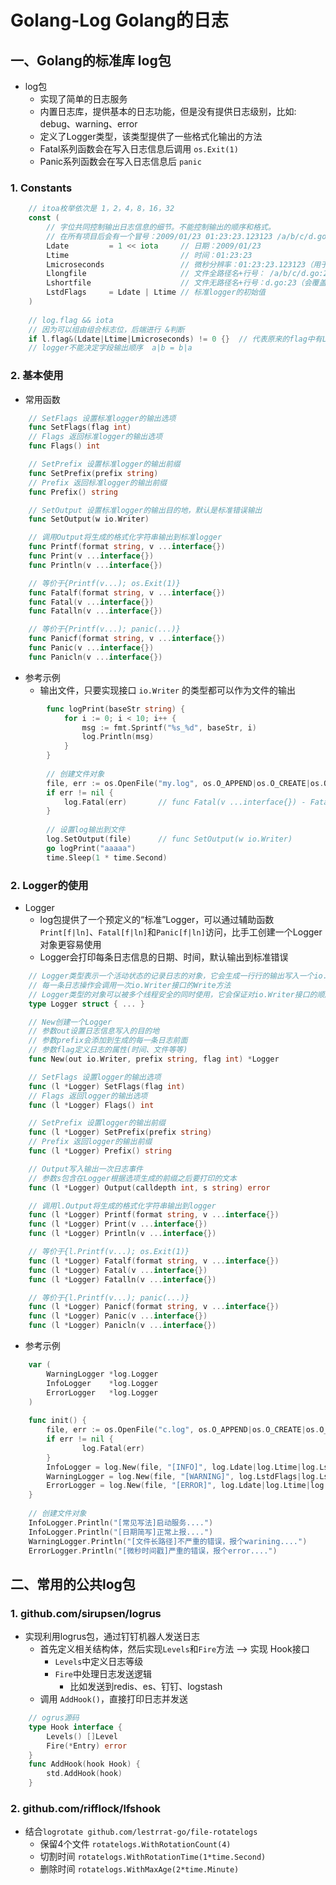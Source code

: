 # Golang-Log  Golang的日志

## 一、Golang的标准库 log包

- log包
	- 实现了简单的日志服务
	- 内置日志库，提供基本的日志功能，但是没有提供日志级别，比如: debug、warning、error
	- 定义了Logger类型，该类型提供了一些格式化输出的方法
	- Fatal系列函数会在写入日志信息后调用 `os.Exit(1)`
	- Panic系列函数会在写入日志信息后 `panic`

### 1. Constants
```go
	// itoa枚举依次是 1，2，4，8，16，32
	const (
		// 字位共同控制输出日志信息的细节。不能控制输出的顺序和格式。
		// 在所有项目后会有一个冒号：2009/01/23 01:23:23.123123 /a/b/c/d.go:23: message
		Ldate         = 1 << iota     // 日期：2009/01/23
		Ltime                         // 时间：01:23:23
		Lmicroseconds                 // 微秒分辨率：01:23:23.123123（用于增强Ltime位）
		Llongfile                     // 文件全路径名+行号： /a/b/c/d.go:23
		Lshortfile                    // 文件无路径名+行号：d.go:23（会覆盖掉Llongfile）
		LstdFlags     = Ldate | Ltime // 标准logger的初始值
	)
	
	// log.flag && iota
	// 因为可以组由组合标志位，后端进行 &判断
	if l.flag&(Ldate|Ltime|Lmicroseconds) != 0 {}  // 代表原来的flag中有Ldate|Ltime|Lmicroseconds
	// logger不能决定字段输出顺序  a|b = b|a
```

### 2. 基本使用
- 常用函数
```go
	// SetFlags 设置标准logger的输出选项
	func SetFlags(flag int)
	// Flags 返回标准logger的输出选项
	func Flags() int

	// SetPrefix 设置标准logger的输出前缀
	func SetPrefix(prefix string)
	// Prefix 返回标准logger的输出前缀
	func Prefix() string

	// SetOutput 设置标准logger的输出目的地，默认是标准错误输出
	func SetOutput(w io.Writer)

	// 调用Output将生成的格式化字符串输出到标准logger
	func Printf(format string, v ...interface{})
	func Print(v ...interface{})
	func Println(v ...interface{})

	// 等价于{Printf(v...); os.Exit(1)}
	func Fatalf(format string, v ...interface{})
	func Fatal(v ...interface{})
	func Fatalln(v ...interface{})

	// 等价于{Printf(v...); panic(...)}
	func Panicf(format string, v ...interface{})
	func Panic(v ...interface{})
	func Panicln(v ...interface{})
```

- 参考示例
	- 输出文件，只要实现接口 `io.Writer` 的类型都可以作为文件的输出
```go
		func logPrint(baseStr string) {
			for i := 0; i < 10; i++ {
				msg := fmt.Sprintf("%s_%d", baseStr, i)
				log.Println(msg)
			}
		}
		
		// 创建文件对象
		file, err := os.OpenFile("my.log", os.O_APPEND|os.O_CREATE|os.O_WRONLY, 0666)
		if err != nil {
			log.Fatal(err)       // func Fatal(v ...interface{}) - Fatal is equivalent to Print() followed by a call to os.Exit(1).
		}
		
		// 设置log输出到文件
		log.SetOutput(file)      // func SetOutput(w io.Writer)
		go logPrint("aaaaa")
		time.Sleep(1 * time.Second)
```

### 2. Logger的使用
- Logger
	- log包提供了一个预定义的“标准”Logger，可以通过辅助函数`Print[f|ln]`、`Fatal[f|ln]`和`Panic[f|ln]`访问，比手工创建一个Logger对象更容易使用
	- Logger会打印每条日志信息的日期、时间，默认输出到标准错误
```go
	// Logger类型表示一个活动状态的记录日志的对象，它会生成一行行的输出写入一个io.Writer接口
	// 每一条日志操作会调用一次io.Writer接口的Write方法
	// Logger类型的对象可以被多个线程安全的同时使用，它会保证对io.Writer接口的顺序访问
	type Logger struct { ... }

	// New创建一个Logger
	// 参数out设置日志信息写入的目的地
	// 参数prefix会添加到生成的每一条日志前面
	// 参数flag定义日志的属性(时间、文件等等)
	func New(out io.Writer, prefix string, flag int) *Logger

	// SetFlags 设置logger的输出选项
	func (l *Logger) SetFlags(flag int)
	// Flags 返回logger的输出选项
	func (l *Logger) Flags() int

	// SetPrefix 设置logger的输出前缀
	func (l *Logger) SetPrefix(prefix string)
	// Prefix 返回logger的输出前缀
	func (l *Logger) Prefix() string

	// Output写入输出一次日志事件
	// 参数s包含在Logger根据选项生成的前缀之后要打印的文本
	func (l *Logger) Output(calldepth int, s string) error

	// 调用l.Output将生成的格式化字符串输出到logger
	func (l *Logger) Printf(format string, v ...interface{})
	func (l *Logger) Print(v ...interface{})
	func (l *Logger) Println(v ...interface{})

	// 等价于{l.Printf(v...); os.Exit(1)}
	func (l *Logger) Fatalf(format string, v ...interface{})
	func (l *Logger) Fatal(v ...interface{})
	func (l *Logger) Fatalln(v ...interface{})

	// 等价于{l.Printf(v...); panic(...)}
	func (l *Logger) Panicf(format string, v ...interface{})
	func (l *Logger) Panic(v ...interface{})
	func (l *Logger) Panicln(v ...interface{})
```

- 参考示例
```go
	var (
		WarningLogger *log.Logger
		InfoLogger    *log.Logger
		ErrorLogger   *log.Logger
	)
	
	func init() {
		file, err := os.OpenFile("c.log", os.O_APPEND|os.O_CREATE|os.O_WRONLY, 0666)
		if err != nil {
				log.Fatal(err)
		}
		InfoLogger = log.New(file, "[INFO]", log.Ldate|log.Ltime|log.Lshortfile)
		WarningLogger = log.New(file, "[WARNING]", log.LstdFlags|log.Lshortfile)
		ErrorLogger = log.New(file, "[ERROR]", log.Ldate|log.Ltime|log.Lmicroseconds|log.Lshortfile)
	}
	
    // 创建文件对象
    InfoLogger.Println("[常见写法]启动服务....")
    InfoLogger.Println("[日期简写]正常上报....")
    WarningLogger.Println("[文件长路径]不严重的错误，报个warining....")
    ErrorLogger.Println("[微秒时间戳]严重的错误，报个error....")
```


## 二、常用的公共log包

### 1. github.com/sirupsen/logrus
- 实现利用logrus包，通过钉钉机器人发送日志
	- 首先定义相关结构体，然后实现`Levels`和`Fire`方法 --> 实现 Hook接口
		- `Levels`中定义日志等级
		- `Fire`中处理日志发送逻辑
			- 比如发送到redis、es、钉钉、logstash
	- 调用 `AddHook()`，直接打印日志并发送
```go
	// ogrus源码
	type Hook interface {
		Levels() []Level
		Fire(*Entry) error
	}
	func AddHook(hook Hook) {
		std.AddHook(hook)
	}
```

### 2. github.com/rifflock/lfshook
- 结合`logrotate github.com/lestrrat-go/file-rotatelogs`
	- 保留4个文件 `rotatelogs.WithRotationCount(4)`
	- 切割时间 `rotatelogs.WithRotationTime(1*time.Second)`
	- 删除时间 `rotatelogs.WithMaxAge(2*time.Minute)`
